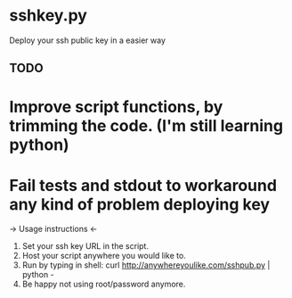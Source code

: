# sshkey.py
Deploy your ssh public key in a easier way
## TODO ##
# Improve script functions, by trimming the code. (I'm still learning python)
# Fail tests and stdout to workaround any kind of problem deploying key



-> Usage instructions <-
1) Set your ssh key URL in the script.
2) Host your script anywhere you would like to.
3) Run by typing in shell: curl http://anywhereyoulike.com/sshpub.py | python -
4) Be happy not using root/password anymore.

